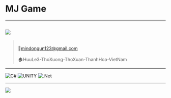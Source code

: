 
# MJ Game
---

![](https://github.com/mindongun123/MJGame/blob/main/MJGame.gif)
---
> <br>📧mindongun123@gmail.com<br>
> <br>🏠HuuLe3-ThoXuong-ThoXuan-ThanhHoa-VietNam<br>
---

<div class ="Socials">



<!--<a href="https://www.facebook.com/md.6823">
  <img src="./facebook.png"   width="32" height="32" >
</a>
<a href="https://www.instagram.com/mindongunjunmyungjoo/">
  <img src="./instagram.png"  width="32f" height="32f" >
</a>


<a href="https://discord.gg/mindongun#9535">
  <img src="./discord.png"   width="32" height="32" >
</a>
</div>

-->


![C#](https://img.shields.io/badge/c%23-%23239120.svg?style=for-the-badge&logo=c-sharp&logoColor=white)
![UNITY](https://img.shields.io/badge/Unity-%2320232a.svg?style=for-the-badge&logo=unity&logoColor=white) 
![.Net](https://img.shields.io/badge/.NET-5C2D91?style=for-the-badge&logo=.net&logoColor=white)
<!-- ![Markdown](https://img.shields.io/badge/markdown-%23000000.svg?style=for-the-badge&logo=markdown&logoColor=white)
![Python](https://img.shields.io/badge/python-3670A0?style=for-the-badge&logo=python&logoColor=ffdd54) 


![MongoDB](https://img.shields.io/badge/MongoDB-%234ea94b.svg?style=for-the-badge&logo=mongodb&logoColor=white) 
![NumPy](https://img.shields.io/badge/numpy-%23013243.svg?style=for-the-badge&logo=numpy&logoColor=white) 
![Pandas](https://img.shields.io/badge/pandas-%23150458.svg?style=for-the-badge&logo=pandas&logoColor=white) 
![SciPy](https://img.shields.io/badge/SciPy-%230C55A5.svg?style=for-the-badge&logo=scipy&logoColor=%white)-->
---
[![](https://visitcount.itsvg.in/api?id=mindongun23&icon=1&color=3)](https://visitcount.itsvg.in)

<!-- Proudly created with GPRM ( https://gprm.itsvg.in ) -->






